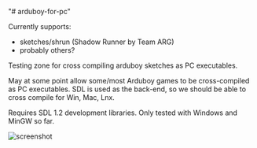 "# arduboy-for-pc" 

Currently supports:
  * sketches/shrun (Shadow Runner by Team ARG)
  * probably others?

Testing zone for cross compiling arduboy sketches as PC executables.

May at some point allow some/most Arduboy games to be cross-compiled as PC executables.
SDL is used as the back-end, so we should be able to cross compile for Win, Mac, Lnx.

Requires SDL 1.2 development libraries.
Only tested with Windows and MinGW so far.


![screenshot](https://raw.githubusercontent.com/stg/arduboy-for-pc/master/shots/stateoftheart.jpg "screenshot")
